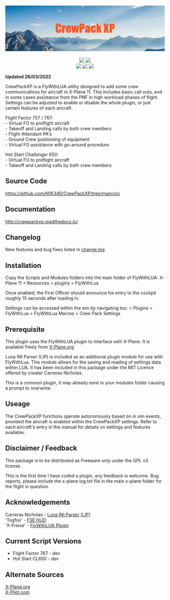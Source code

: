 <p align="center"> 
    <img src="imgs/CrewPack_XP.png"/> <br>
    <br>
    <img src="https://img.shields.io/badge/X--Plane-11.50%2B-blue"/> <img src="https://img.shields.io/badge/FlyWithLUA-2.7%2B-blue" /> <br> 
    <img src="https://img.shields.io/badge/Aircraft-Flight%20Factor%20757-blue" /> <img src="https://img.shields.io/badge/Aircraft-Flight%20Factor%20767-blue" /> <img src="https://img.shields.io/badge/Aircraft-Hot%20Start%20Challenger-blue" />
</p>

**Updated 26/03/2022**

CrewPackXP is a FlyWithLUA utility designed to add some crew communications for aircraft in X-Plane 11. This includes basic call outs, and in some cases assistance from the PNF in high workload phases of flight. Settings can be adjusted to enable or disable the whole plugin, or just certain features of each aircraft.  

Flight Factor 757 / 767:  
    - Virtual FO to preflight aircraft  
    - Takeoff and Landing calls by both crew members  
    - Flight Attendant PA's  
    - Ground Crew positioning of equipment  
    - Virtual FO assistance with go-around procedure  

Hot Start Challenger 650:  
    - Virtual FO to preflight aircraft  
    - Takeoff and Landing calls by both crew members  

## Source Code  
<https://github.com/N1K340/CrewPackXP/tree/main/src>

## Documentation  
<http://crewpackxp.readthedocs.io/>

## Changelog  
New features and bug fixes listed in [change log](changelog.md).

## Installation

Copy the Scripts and Modules folders into the main folder of FlyWithLUA: 
X-Plane 11 > Resources > plugins > FlyWithLua

Once enabled, the First Officer should announce his entry to the cockpit roughly 15 seconds after loading in.

Settings can be accessed within the sim by navigating too:
    > Plugins > FlyWithLua > FlyWithLua Macros > Crew Pack Settings


## Prerequisite

This plugin uses the FlyWithLUA plugin to interface with X-Plane.
It is available freely from [X-Plane.org](https://forums.x-plane.org/index.php?/files/file/38445-flywithlua-ng-next-generation-edition-for-x-plane-11-win-lin-mac/)

Luna INI Parser (LIP) is included as an additional plugin module for use with FlyWithLua. This module allows for the saving and reading of settings data within LUA. It has been included in this package under the MIT Licence offered by creater Carreras Nicholas.

This is a common plugin, it may already exist in your modules folder causing a prompt to overwrite.

## Useage
The CrewPackXP functions operate autonomously based on in sim events, provided the aircraft is enabled within the CrewPackXP settings. Refer to each aircraft's entry in the manual for details on settings and features available.

## Disclaimer / Feedback

This package is to be distributed as Freeware only under the GPL v3 license.

This is the first time I have coded a plugin, any feedback is welcome.
Bug reports, please include the x-plane log.txt file in the main x-plane folder for the flight in question. 

## Acknowledgements
Carreras Nicholas - [Luna INI Parser (LIP)](https://github.com/Dynodzzo/Lua_INI_Parser)  
'Togfox' - [FSE HUD](https://forums.x-plane.org/index.php?/files/file/53617-fse-hud/)  
'X-Friese' - [FlyWithLUA Plugin](https://forums.x-plane.org/index.php?/files/file/38445-flywithlua-ng-next-generation-edition-for-x-plane-11-win-lin-mac/)

## Current Script Versions
- Flight Factor 767 - dev  
- Hot Start CL650 - dev

## Alternate Sources
[X-Plane.org](https://forums.x-plane.org/index.php?/files/file/79042-crewpackxp-crew-callouts/)  
[X-Pilot.com](https://forums.x-pilot.com/files/file/1404-crewpackxp-crew-callouts/)
